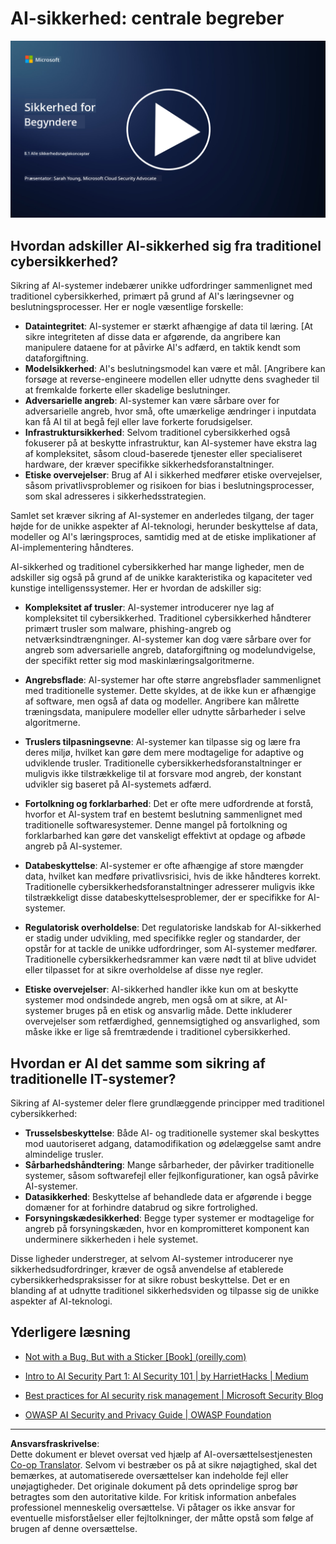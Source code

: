 <!--
CO_OP_TRANSLATOR_METADATA:
{
  "original_hash": "66b61d96936cf25d20fcb411d4ce5227",
  "translation_date": "2025-09-03T19:41:37+00:00",
  "source_file": "8.1 AI security key concepts.md",
  "language_code": "da"
}
-->
# AI-sikkerhed: centrale begreber

[![Se videoen](../../translated_images/8-1_placeholder.00bf95633da13ca44348bde620f848337ccbd7ae4022459eab1df7f37421ba4e.da.png)](https://learn-video.azurefd.net/vod/player?id=ba44f5f7-9b47-462f-9aa5-13e2b71f4998)

## Hvordan adskiller AI-sikkerhed sig fra traditionel cybersikkerhed?

Sikring af AI-systemer indebærer unikke udfordringer sammenlignet med traditionel cybersikkerhed, primært på grund af AI's læringsevner og beslutningsprocesser. Her er nogle væsentlige forskelle:

-   **Dataintegritet**: AI-systemer er stærkt afhængige af data til læring. [At sikre integriteten af disse data er afgørende, da angribere kan manipulere dataene for at påvirke AI's adfærd, en taktik kendt som dataforgiftning.
-   **Modelsikkerhed**: AI's beslutningsmodel kan være et mål. [Angribere kan forsøge at reverse-engineere modellen eller udnytte dens svagheder til at fremkalde forkerte eller skadelige beslutninger.
-   **Adversarielle angreb**: AI-systemer kan være sårbare over for adversarielle angreb, hvor små, ofte umærkelige ændringer i inputdata kan få AI til at begå fejl eller lave forkerte forudsigelser.
-   **Infrastruktursikkerhed**: Selvom traditionel cybersikkerhed også fokuserer på at beskytte infrastruktur, kan AI-systemer have ekstra lag af kompleksitet, såsom cloud-baserede tjenester eller specialiseret hardware, der kræver specifikke sikkerhedsforanstaltninger.
-   **Etiske overvejelser**: Brug af AI i sikkerhed medfører etiske overvejelser, såsom privatlivsproblemer og risikoen for bias i beslutningsprocesser, som skal adresseres i sikkerhedsstrategien.

Samlet set kræver sikring af AI-systemer en anderledes tilgang, der tager højde for de unikke aspekter af AI-teknologi, herunder beskyttelse af data, modeller og AI's læringsproces, samtidig med at de etiske implikationer af AI-implementering håndteres.

AI-sikkerhed og traditionel cybersikkerhed har mange ligheder, men de adskiller sig også på grund af de unikke karakteristika og kapaciteter ved kunstige intelligenssystemer. Her er hvordan de adskiller sig:

- **Kompleksitet af trusler**: AI-systemer introducerer nye lag af kompleksitet til cybersikkerhed. Traditionel cybersikkerhed håndterer primært trusler som malware, phishing-angreb og netværksindtrængninger. AI-systemer kan dog være sårbare over for angreb som adversarielle angreb, dataforgiftning og modelundvigelse, der specifikt retter sig mod maskinlæringsalgoritmerne.

- **Angrebsflade**: AI-systemer har ofte større angrebsflader sammenlignet med traditionelle systemer. Dette skyldes, at de ikke kun er afhængige af software, men også af data og modeller. Angribere kan målrette træningsdata, manipulere modeller eller udnytte sårbarheder i selve algoritmerne.

- **Truslers tilpasningsevne**: AI-systemer kan tilpasse sig og lære fra deres miljø, hvilket kan gøre dem mere modtagelige for adaptive og udviklende trusler. Traditionelle cybersikkerhedsforanstaltninger er muligvis ikke tilstrækkelige til at forsvare mod angreb, der konstant udvikler sig baseret på AI-systemets adfærd.

- **Fortolkning og forklarbarhed**: Det er ofte mere udfordrende at forstå, hvorfor et AI-system traf en bestemt beslutning sammenlignet med traditionelle softwaresystemer. Denne mangel på fortolkning og forklarbarhed kan gøre det vanskeligt effektivt at opdage og afbøde angreb på AI-systemer.

- **Databeskyttelse**: AI-systemer er ofte afhængige af store mængder data, hvilket kan medføre privatlivsrisici, hvis de ikke håndteres korrekt. Traditionelle cybersikkerhedsforanstaltninger adresserer muligvis ikke tilstrækkeligt disse databeskyttelsesproblemer, der er specifikke for AI-systemer.

- **Regulatorisk overholdelse**: Det regulatoriske landskab for AI-sikkerhed er stadig under udvikling, med specifikke regler og standarder, der opstår for at tackle de unikke udfordringer, som AI-systemer medfører. Traditionelle cybersikkerhedsrammer kan være nødt til at blive udvidet eller tilpasset for at sikre overholdelse af disse nye regler.

- **Etiske overvejelser**: AI-sikkerhed handler ikke kun om at beskytte systemer mod ondsindede angreb, men også om at sikre, at AI-systemer bruges på en etisk og ansvarlig måde. Dette inkluderer overvejelser som retfærdighed, gennemsigtighed og ansvarlighed, som måske ikke er lige så fremtrædende i traditionel cybersikkerhed.

## Hvordan er AI det samme som sikring af traditionelle IT-systemer?

Sikring af AI-systemer deler flere grundlæggende principper med traditionel cybersikkerhed:

-   **Trusselsbeskyttelse**: Både AI- og traditionelle systemer skal beskyttes mod uautoriseret adgang, datamodifikation og ødelæggelse samt andre almindelige trusler.
-   **Sårbarhedshåndtering**: Mange sårbarheder, der påvirker traditionelle systemer, såsom softwarefejl eller fejlkonfigurationer, kan også påvirke AI-systemer.
-   **Datasikkerhed**: Beskyttelse af behandlede data er afgørende i begge domæner for at forhindre databrud og sikre fortrolighed.
-   **Forsyningskædesikkerhed**: Begge typer systemer er modtagelige for angreb på forsyningskæden, hvor en kompromitteret komponent kan underminere sikkerheden i hele systemet.

Disse ligheder understreger, at selvom AI-systemer introducerer nye sikkerhedsudfordringer, kræver de også anvendelse af etablerede cybersikkerhedspraksisser for at sikre robust beskyttelse. Det er en blanding af at udnytte traditionel sikkerhedsviden og tilpasse sig de unikke aspekter af AI-teknologi.

## Yderligere læsning

- [Not with a Bug, But with a Sticker [Book] (oreilly.com)](https://www.oreilly.com/library/view/not-with-a/9781119883982/)
   
- [Intro to AI Security Part 1: AI Security 101 | by HarrietHacks | Medium](https://medium.com/@harrietfarlow/intro-to-ai-security-part-1-ai-security-101-b8662a9efe5)
   
- [Best practices for AI security risk management | Microsoft Security Blog](https://www.microsoft.com/en-us/security/blog/2021/12/09/best-practices-for-ai-security-risk-management/?WT.mc_id=academic-96948-sayoung)
   
- [OWASP AI Security and Privacy Guide | OWASP Foundation](https://owasp.org/www-project-ai-security-and-privacy-guide/)

---

**Ansvarsfraskrivelse**:  
Dette dokument er blevet oversat ved hjælp af AI-oversættelsestjenesten [Co-op Translator](https://github.com/Azure/co-op-translator). Selvom vi bestræber os på at sikre nøjagtighed, skal det bemærkes, at automatiserede oversættelser kan indeholde fejl eller unøjagtigheder. Det originale dokument på dets oprindelige sprog bør betragtes som den autoritative kilde. For kritisk information anbefales professionel menneskelig oversættelse. Vi påtager os ikke ansvar for eventuelle misforståelser eller fejltolkninger, der måtte opstå som følge af brugen af denne oversættelse.
